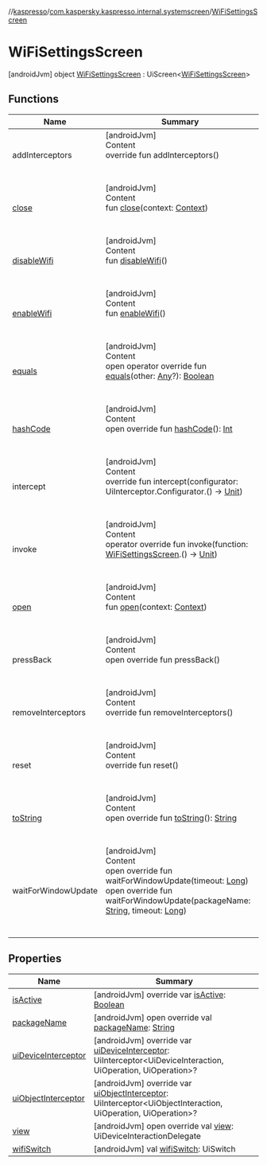 //[kaspresso](../../index.md)/[com.kaspersky.kaspresso.internal.systemscreen](../index.md)/[WiFiSettingsScreen](index.md)



# WiFiSettingsScreen  
 [androidJvm] object [WiFiSettingsScreen](index.md) : UiScreen<[WiFiSettingsScreen](index.md)>    


## Functions  
  
|  Name|  Summary| 
|---|---|
| addInterceptors| [androidJvm]  <br>Content  <br>override fun addInterceptors()  <br><br><br>
| [close](close.md)| [androidJvm]  <br>Content  <br>fun [close](close.md)(context: [Context](https://developer.android.com/reference/kotlin/android/content/Context.html))  <br><br><br>
| [disableWifi](disable-wifi.md)| [androidJvm]  <br>Content  <br>fun [disableWifi](disable-wifi.md)()  <br><br><br>
| [enableWifi](enable-wifi.md)| [androidJvm]  <br>Content  <br>fun [enableWifi](enable-wifi.md)()  <br><br><br>
| [equals](https://kotlinlang.org/api/latest/jvm/stdlib/kotlin/-any/equals.html)| [androidJvm]  <br>Content  <br>open operator override fun [equals](https://kotlinlang.org/api/latest/jvm/stdlib/kotlin/-any/equals.html)(other: [Any](https://kotlinlang.org/api/latest/jvm/stdlib/kotlin/-any/index.html)?): [Boolean](https://kotlinlang.org/api/latest/jvm/stdlib/kotlin/-boolean/index.html)  <br><br><br>
| [hashCode](https://kotlinlang.org/api/latest/jvm/stdlib/kotlin/-any/hash-code.html)| [androidJvm]  <br>Content  <br>open override fun [hashCode](https://kotlinlang.org/api/latest/jvm/stdlib/kotlin/-any/hash-code.html)(): [Int](https://kotlinlang.org/api/latest/jvm/stdlib/kotlin/-int/index.html)  <br><br><br>
| intercept| [androidJvm]  <br>Content  <br>override fun intercept(configurator: UiInterceptor.Configurator.() -> [Unit](https://kotlinlang.org/api/latest/jvm/stdlib/kotlin/-unit/index.html))  <br><br><br>
| invoke| [androidJvm]  <br>Content  <br>operator override fun invoke(function: [WiFiSettingsScreen](index.md).() -> [Unit](https://kotlinlang.org/api/latest/jvm/stdlib/kotlin/-unit/index.html))  <br><br><br>
| [open](open.md)| [androidJvm]  <br>Content  <br>fun [open](open.md)(context: [Context](https://developer.android.com/reference/kotlin/android/content/Context.html))  <br><br><br>
| pressBack| [androidJvm]  <br>Content  <br>open override fun pressBack()  <br><br><br>
| removeInterceptors| [androidJvm]  <br>Content  <br>override fun removeInterceptors()  <br><br><br>
| reset| [androidJvm]  <br>Content  <br>override fun reset()  <br><br><br>
| [toString](https://kotlinlang.org/api/latest/jvm/stdlib/kotlin/-any/to-string.html)| [androidJvm]  <br>Content  <br>open override fun [toString](https://kotlinlang.org/api/latest/jvm/stdlib/kotlin/-any/to-string.html)(): [String](https://kotlinlang.org/api/latest/jvm/stdlib/kotlin/-string/index.html)  <br><br><br>
| waitForWindowUpdate| [androidJvm]  <br>Content  <br>open override fun waitForWindowUpdate(timeout: [Long](https://kotlinlang.org/api/latest/jvm/stdlib/kotlin/-long/index.html))  <br>open override fun waitForWindowUpdate(packageName: [String](https://kotlinlang.org/api/latest/jvm/stdlib/kotlin/-string/index.html), timeout: [Long](https://kotlinlang.org/api/latest/jvm/stdlib/kotlin/-long/index.html))  <br><br><br>


## Properties  
  
|  Name|  Summary| 
|---|---|
| [isActive](index.md#com.kaspersky.kaspresso.internal.systemscreen/WiFiSettingsScreen/isActive/#/PointingToDeclaration/)|  [androidJvm] override var [isActive](index.md#com.kaspersky.kaspresso.internal.systemscreen/WiFiSettingsScreen/isActive/#/PointingToDeclaration/): [Boolean](https://kotlinlang.org/api/latest/jvm/stdlib/kotlin/-boolean/index.html)   <br>
| [packageName](index.md#com.kaspersky.kaspresso.internal.systemscreen/WiFiSettingsScreen/packageName/#/PointingToDeclaration/)|  [androidJvm] open override val [packageName](index.md#com.kaspersky.kaspresso.internal.systemscreen/WiFiSettingsScreen/packageName/#/PointingToDeclaration/): [String](https://kotlinlang.org/api/latest/jvm/stdlib/kotlin/-string/index.html)   <br>
| [uiDeviceInterceptor](index.md#com.kaspersky.kaspresso.internal.systemscreen/WiFiSettingsScreen/uiDeviceInterceptor/#/PointingToDeclaration/)|  [androidJvm] override var [uiDeviceInterceptor](index.md#com.kaspersky.kaspresso.internal.systemscreen/WiFiSettingsScreen/uiDeviceInterceptor/#/PointingToDeclaration/): UiInterceptor<UiDeviceInteraction, UiOperation<UiDevice>, UiOperation<UiDevice>>?   <br>
| [uiObjectInterceptor](index.md#com.kaspersky.kaspresso.internal.systemscreen/WiFiSettingsScreen/uiObjectInterceptor/#/PointingToDeclaration/)|  [androidJvm] override var [uiObjectInterceptor](index.md#com.kaspersky.kaspresso.internal.systemscreen/WiFiSettingsScreen/uiObjectInterceptor/#/PointingToDeclaration/): UiInterceptor<UiObjectInteraction, UiOperation<UiObject2>, UiOperation<UiObject2>>?   <br>
| [view](index.md#com.kaspersky.kaspresso.internal.systemscreen/WiFiSettingsScreen/view/#/PointingToDeclaration/)|  [androidJvm] open override val [view](index.md#com.kaspersky.kaspresso.internal.systemscreen/WiFiSettingsScreen/view/#/PointingToDeclaration/): UiDeviceInteractionDelegate   <br>
| [wifiSwitch](index.md#com.kaspersky.kaspresso.internal.systemscreen/WiFiSettingsScreen/wifiSwitch/#/PointingToDeclaration/)|  [androidJvm] val [wifiSwitch](index.md#com.kaspersky.kaspresso.internal.systemscreen/WiFiSettingsScreen/wifiSwitch/#/PointingToDeclaration/): UiSwitch   <br>

